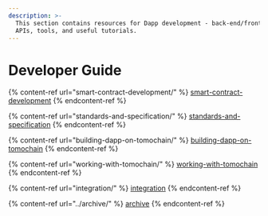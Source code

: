 ```yaml
---
description: >-
  This section contains resources for Dapp development - back-end/front-end
  APIs, tools, and useful tutorials.
---
```


# Developer Guide

{% content-ref url="smart-contract-development/" %}
[smart-contract-development](smart-contract-development/)
{% endcontent-ref %}

{% content-ref url="standards-and-specification/" %}
[standards-and-specification](standards-and-specification/)
{% endcontent-ref %}

{% content-ref url="building-dapp-on-tomochain/" %}
[building-dapp-on-tomochain](building-dapp-on-tomochain/)
{% endcontent-ref %}

{% content-ref url="working-with-tomochain/" %}
[working-with-tomochain](working-with-tomochain/)
{% endcontent-ref %}

{% content-ref url="integration/" %}
[integration](integration/)
{% endcontent-ref %}

{% content-ref url="../archive/" %}
[archive](../archive/)
{% endcontent-ref %}
